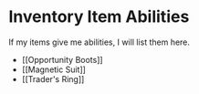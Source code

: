 # Inventory Item Abilities

If my items give me abilities, I will list them here.

* [[Opportunity Boots]]
* [[Magnetic Suit]]
* [[Trader's Ring]]